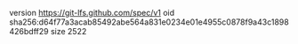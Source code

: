 version https://git-lfs.github.com/spec/v1
oid sha256:d64f77a3acab85492abe564a831e0234e01e4955c0878f9a43c1898426bdff29
size 2522
